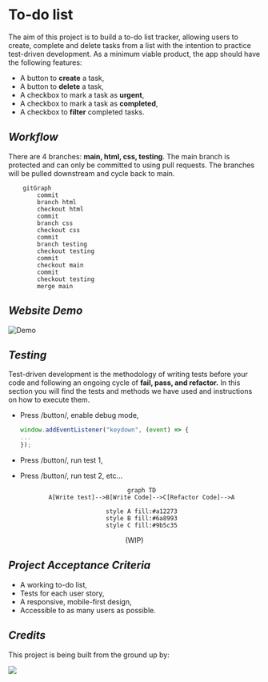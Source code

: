 # To-do list

The aim of this project is to build a to-do list tracker, allowing users to create, complete and delete tasks from a list with the intention to practice test-driven development. As a minimum viable product, the app should have the following features:

- A button to **create** a task,
- A button to **delete** a task,
- A checkbox to mark a task as **urgent**,
- A checkbox to mark a task as **completed**,
- A checkbox to **filter** completed tasks.

## *Workflow*

There are 4 branches: **main, html, css, testing**. The main branch is protected and can only be committed to using pull requests. The branches will be pulled downstream and cycle back to main.

```mermaid
    gitGraph
        commit
        branch html
        checkout html
        commit
        branch css
        checkout css
        commit
        branch testing
        checkout testing
        commit
        checkout main
        commit
        checkout testing
        merge main
 ```
 
## *Website Demo*

<div align=center">

![Demo](https://media0.giphy.com/media/enj50kao8gMfu/giphy.gif?cid=ecf05e47w3jb6h5mg8vtqr96ojqgq288flac0qcjw4ez7m88&rid=giphy.gif&ct=g)

</div>

## *Testing*

Test-driven development is the methodology of writing tests before your code and following an ongoing cycle of **fail, pass, and refactor.** In this section you will find the tests and methods we have used and instructions on how to execute them.

- Press /button/, enable debug mode,

    ```js
  window.addEventListener("keydown", (event) => {
    ...
  });
    ```
- Press /button/, run test 1,
- Press /button/, run test 2, etc...

<div align="center">

```mermaid
    graph TD
    A[Write test]-->B[Write Code]-->C[Refactor Code]-->A

    style A fill:#a12273
    style B fill:#6a8993
    style C fill:#9b5c35
``` 
(WIP)

</div>

## *Project Acceptance Criteria*

- A working to-do list,
- Tests for each user story,
- A responsive, mobile-first design,
- Accessible to as many users as possible.

## *Credits*

This project is being built from the ground up by:

<a href="https://github.com/fac26/todo-list--karol-konstantina/graphs/contributors">
  <img src="https://contrib.rocks/image?repo=fac26/todo-list--karol-konstantina" />
</a>
